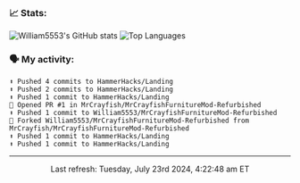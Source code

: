 ### 📈 Stats:
![William5553's GitHub stats](https://gh-readme-stats-git-main-william5553s-projects.vercel.app/api?username=william5553&show_icons=true&theme=dark&include_all_commits=true&count_private=true&hide_border=true)
![Top Languages](https://gh-readme-stats-git-main-william5553s-projects.vercel.app/api/top-langs/?username=william5553&langs_count=10&layout=compact&theme=dark&include_all_commits=true&count_private=true&hide_border=true)

### 🗣 My activity:
```
⬆️ Pushed 4 commits to HammerHacks/Landing
⬆️ Pushed 2 commits to HammerHacks/Landing
⬆️ Pushed 1 commit to HammerHacks/Landing
💪 Opened PR #1 in MrCrayfish/MrCrayfishFurnitureMod-Refurbished
⬆️ Pushed 1 commit to William5553/MrCrayfishFurnitureMod-Refurbished
🍴 Forked William5553/MrCrayfishFurnitureMod-Refurbished from MrCrayfish/MrCrayfishFurnitureMod-Refurbished
⬆️ Pushed 1 commit to HammerHacks/Landing
⬆️ Pushed 1 commit to HammerHacks/Landing
```

------------
<p align="center">Last refresh: Tuesday, July 23rd 2024, 4:22:48 am ET</p>
